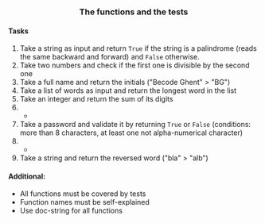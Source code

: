 <h3 align="center">The functions and the tests</h3>

#### Tasks

1. Take a string as input and return `True` if the string is a palindrome (reads the same backward and forward) and `False` otherwise.
2. Take two numbers and check if the first one is divisible by the second one
3. Take a full name and return the initials ("Becode Ghent" > "BG")
4. Take a list of words as input and return the longest word in the list
5. Take an integer and return the sum of its digits
6. -
7. Take a password and validate it by returning `True` or `False` (conditions: more than 8 characters, at least one not alpha-numerical character)
8. -
9. Take a string and return the reversed word ("bla" > "alb")

#### Additional:

- All functions must be covered by tests
- Function names must be self-explained
- Use doc-string for all functions
